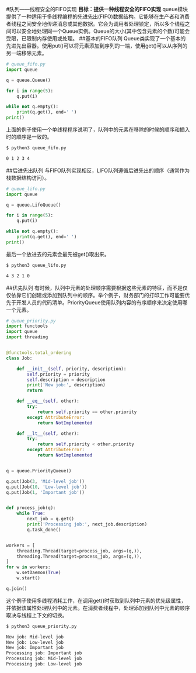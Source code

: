 #队列——线程安全的FIFO实现
**目标：提供一种线程安全的FIFO实现**
queue模块提供了一种适用于多线程编程的先进先出(FIFO)数据结构。它能够在生产者和消费者线程之间安全地传递消息或其他数据。它会为调用者处理锁定，所以多个线程之间可以安全地处理同一个Queue实例。Queue的大小(其中包含元素的个数)可能会受限，已限制内存使用或处理。
##基本的FIFO队列
Queue类实现了一个基本的先进先出容器。使用put()可以将元素添加到序列的一端，使用get()可以从序列的另一端移除元素。
```python
# queue_fifo.py
import queue

q = queue.Queue()

for i in range(5):
    q.put(i)

while not q.empty():
    print(q.get(), end=' ')
print()
```
上面的例子使用一个单线程程序说明了，队列中的元素在移除的时候的顺序和插入时的顺序是一致的。
```bash
$ python3 queue_fifo.py

0 1 2 3 4
```
##后进先出队列
与FIFO队列实现相反，LIFO队列遵循后进先出的顺序（通常作为栈数据结构访问）。
```python
# queue_lifo.py
import queue

q = queue.LifoQueue()

for i in range(5):
    q.put(i)

while not q.empty():
    print(q.get(), end=' ')
print()
```
最后一个放进去的元素会最先被get()取出来。
```bash
$ python3 queue_lifo.py

4 3 2 1 0
```
##优先队列
有时候，队列中元素的处理顺序需要根据这些元素的特征，而不是仅仅依靠它们创建或添加到队列中的顺序。举个例子，财务部门的打印工作可能要优先于开发人员的代码清单。PriorityQueue使用队列内容的有序顺序来决定使用哪一个元素。
```python
# queue_priority.py
import functools
import queue
import threading


@functools.total_ordering
class Job:

    def __init__(self, priority, description):
        self.priority = priority
        self.description = description
        print('New job:', description)
        return

    def __eq__(self, other):
        try:
            return self.priority == other.priority
        except AttributeError:
            return NotImplemented

    def __lt__(self, other):
        try:
            return self.priority < other.priority
        except AttributeError:
            return NotImplemented


q = queue.PriorityQueue()

q.put(Job(3, 'Mid-level job'))
q.put(Job(10, 'Low-level job'))
q.put(Job(1, 'Important job'))


def process_job(q):
    while True:
        next_job = q.get()
        print('Processing job:', next_job.description)
        q.task_done()


workers = [
    threading.Thread(target=process_job, args=(q,)),
    threading.Thread(target=process_job, args=(q,)),
]
for w in workers:
    w.setDaemon(True)
    w.start()

q.join()
```
这个例子使用多线程消耗工作，在调用get()时获取到队列中元素的优先级属性，并依据该属性处理队列中的元素。在消费者线程中，处理添加到队列中元素的顺序取决与线程上下文的切换。
```bash
$ python3 queue_priority.py

New job: Mid-level job
New job: Low-level job
New job: Important job
Processing job: Important job
Processing job: Mid-level job
Processing job: Low-level job
```





















